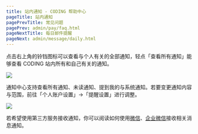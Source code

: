 ```yaml
---
title: 站内通知 - CODING 帮助中心
pageTitle: 站内通知
pagePrevTitle: 常见问题
pagePrev: admin/pay/faq.html
pageNextTitle: 每日邮件提醒
pageNext: admin/message/daily.html
---
```


点击右上角的铃铛图标可以查看与个人有关的全部通知，轻点「查看所有通知」能够查看 CODING 站内所有和自己有关的通知。

![](https://help-assets.codehub.cn/enterprise/20210719170025.png)

通知中心支持查看所有通知、未读通知、提到我的与系统通知。若要变更通知内容与范围，前往「个人账户设置」→「提醒设置」进行调整。

![](https://help-assets.codehub.cn/enterprise/20210720113050.png)

若希望使用第三方服务接收通知，你可以阅读如何使用[微信](/docs/admin/message/third-party/wechat.html)、[企业微信](/docs/admin/message/third-party/wecom.html)接收相关消息通知。

